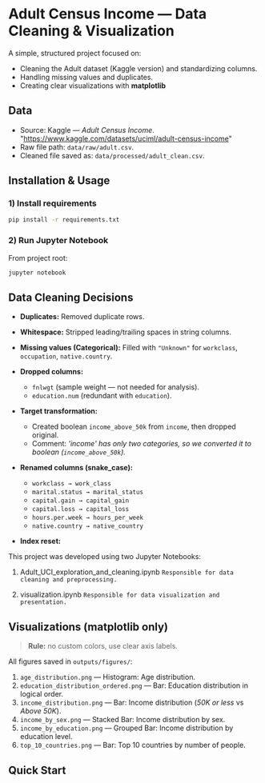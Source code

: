 # Adult Census Income — Data Cleaning & Visualization

A simple, structured project focused on:
- Cleaning the Adult dataset (Kaggle version) and standardizing columns.
- Handling missing values and duplicates.
- Creating clear visualizations with **matplotlib** 

##  Data
- Source: Kaggle — *Adult Census Income*.
"https://www.kaggle.com/datasets/uciml/adult-census-income"
- Raw file path: `data/raw/adult.csv`.
- Cleaned file saved as: `data/processed/adult_clean.csv`.




##  Installation & Usage




### 1) Install requirements
```bash
pip install -r requirements.txt
```

### 2) Run Jupyter Notebook
From project root:
```bash
jupyter notebook
```

##  Data Cleaning Decisions
- **Duplicates:** Removed duplicate rows.
- **Whitespace:** Stripped leading/trailing spaces in string columns.
- **Missing values (Categorical):** Filled with `"Unknown"` for `workclass`, `occupation`, `native.country`.
- **Dropped columns:** 
  - `fnlwgt` (sample weight — not needed for analysis).
  - `education.num` (redundant with `education`).
- **Target transformation:** 
  - Created boolean `income_above_50k` from `income`, then dropped original.
  - Comment: *'income' has only two categories, so we converted it to boolean (`income_above_50k`).*
- **Renamed columns (snake_case):**
  - `workclass → work_class`
  - `marital.status → marital_status`
  - `capital.gain → capital_gain`
  - `capital.loss → capital_loss`
  - `hours.per.week → hours_per_week`
  - `native.country → native_country`

- **Index reset:**




This project was developed using two Jupyter Notebooks:

1. Adult_UCI_exploration_and_cleaning.ipynb
`Responsible for data cleaning and preprocessing.`

2. visualization.ipynb
`Responsible for data visualization and presentation.`


##  Visualizations (matplotlib only)
> **Rule:** no custom colors, use clear axis labels.

All figures saved in `outputs/figures/`:

1. `age_distribution.png` — Histogram: Age distribution.
2. `education_distribution_ordered.png` — Bar: Education distribution in logical order.
3. `income_distribution.png` — Bar: Income distribution (*50K or less* vs *Above 50K*).
4. `income_by_sex.png` — Stacked Bar: Income distribution by sex.
5. `income_by_education.png` — Grouped Bar: Income distribution by education level.
6. `top_10_countries.png` — Bar: Top 10 countries by number of people.

##  Quick Start



